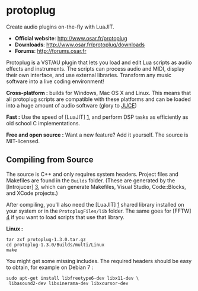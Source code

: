 protoplug
=========
Create audio plugins on-the-fly with LuaJIT.

- **Official website**: http://www.osar.fr/protoplug
- **Downloads**: http://www.osar.fr/protoplug/downloads
- **Forums**: http://forums.osar.fr

Protoplug is a VST/AU plugin that lets you load and edit Lua scripts as audio effects and instruments. The scripts can process audio and MIDI, display their own interface, and use external libraries. Transform any music software into a live coding environment! 

**Cross-platform :** builds for Windows, Mac OS X and Linux. This means that all protoplug scripts are compatible with these platforms and can be loaded into a huge amount of audio software (glory to [JUCE](http://juce.com/)) 

**Fast :** Use the speed of [LuaJIT] [1], and perform DSP tasks as efficiently as old school C implementations. 

**Free and open source :** Want a new feature? Add it yourself. The source is MIT-licensed.

  [1]: http://luajit.org/


Compiling from Source
---------------------
The source is C++ and only requires system headers. Project files and Makefiles are found in the `Builds` folder. (These are generated by the [Introjucer] [3], which can generate Makefiles, Visual Studio, Code::Blocks, and XCode projects.) 

  [3]: http://www.juce.com/documentation/introjucer
  
After compiling, you'll also need the [LuaJIT] [1] shared library installed on your system or in the `ProtoplugFiles/lib` folder. The same goes for [FFTW] [4] if you want to load scripts that use that library. 

  [4]: http://fftw.org/

**Linux :** 

	tar zxf protoplug-1.3.0.tar.gz
	cd protoplug-1.3.0/Builds/multi/Linux
	make

You might get some missing includes. The required headers should be easy to obtain, for example on Debian 7 :

	sudo apt-get install libfreetype6-dev libx11-dev \
	 libasound2-dev libxinerama-dev libxcursor-dev
